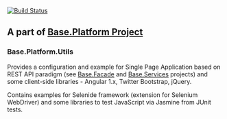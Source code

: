 [![Build Status](https://travis-ci.org/anr-ru/base.web.svg?branch=master)](https://travis-ci.org/anr-ru/base.web)

## A part of [Base.Platform Project](https://github.com/anr-ru/base.platform.parent)

### Base.Platform.Utils

Provides a configuration and example for Single Page Application based on REST API paradigm (see [Base.Facade](https://github.com/anr-ru/base.facade) and 
[Base.Services](https://github.com/anr-ru/base.services) projects) and some client-side libraries - Angular 1.x, Twitter Bootstrap, jQuery.

Contains examples for Selenide framework (extension for Selenium WebDriver) and some libraries to test JavaScript via
Jasmine from JUnit tests. 
